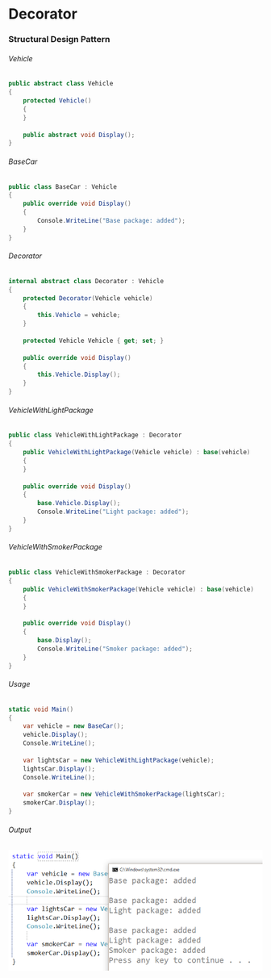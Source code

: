# Decorator
### Structural Design Pattern

###### Vehicle
~~~c#
public abstract class Vehicle
{
    protected Vehicle()
    {
    }

    public abstract void Display();
}
~~~

###### BaseCar
~~~c#
public class BaseCar : Vehicle
{
    public override void Display()
    {
        Console.WriteLine("Base package: added");
    }
}
~~~

###### Decorator
~~~c#
internal abstract class Decorator : Vehicle
{
    protected Decorator(Vehicle vehicle)
    {
        this.Vehicle = vehicle;
    }

    protected Vehicle Vehicle { get; set; }

    public override void Display()
    {
        this.Vehicle.Display();
    }
}
~~~

###### VehicleWithLightPackage
~~~c#
public class VehicleWithLightPackage : Decorator
{
    public VehicleWithLightPackage(Vehicle vehicle) : base(vehicle)
    {
    }

    public override void Display()
    {
        base.Vehicle.Display();
        Console.WriteLine("Light package: added");
    }
}
~~~

###### VehicleWithSmokerPackage
~~~c#
public class VehicleWithSmokerPackage : Decorator
{
    public VehicleWithSmokerPackage(Vehicle vehicle) : base(vehicle)
    {
    }

    public override void Display()
    {
        base.Display();
        Console.WriteLine("Smoker package: added");
    }
}
~~~

###### Usage
~~~c#
static void Main()
{
    var vehicle = new BaseCar();
    vehicle.Display();
    Console.WriteLine();

    var lightsCar = new VehicleWithLightPackage(vehicle);
    lightsCar.Display();
    Console.WriteLine();

    var smokerCar = new VehicleWithSmokerPackage(lightsCar);
    smokerCar.Display();
}
~~~

###### Output
![demo output](Images/Decorator-Output.png)
